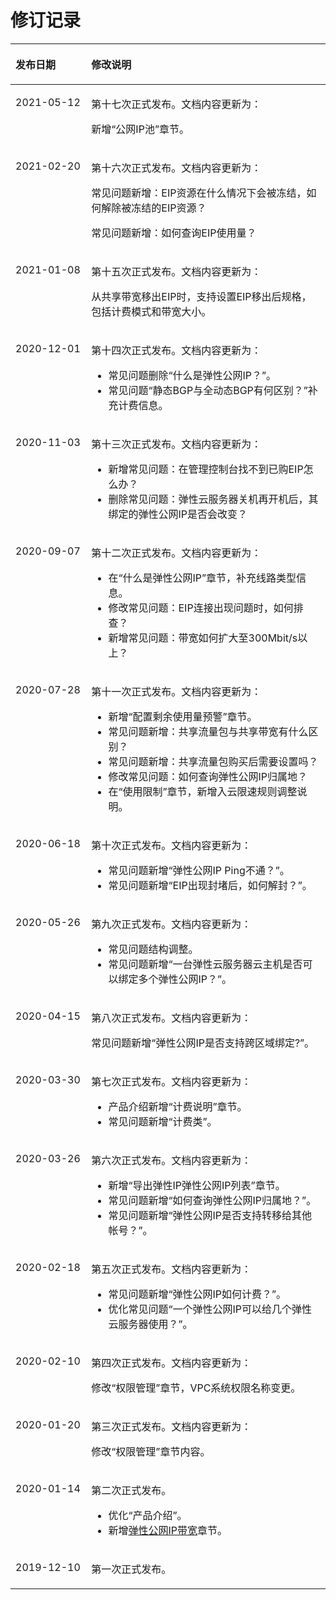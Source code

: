 # 修订记录<a name="eip_his_0001"></a>

<a name="table122874031718"></a>
<table><thead align="left"><tr id="row7287508178"><th class="cellrowborder" valign="top" width="24.07%" id="mcps1.1.3.1.1"><p id="p1428750181712"><a name="p1428750181712"></a><a name="p1428750181712"></a><strong id="b142871902175"><a name="b142871902175"></a><a name="b142871902175"></a>发布日期</strong></p>
</th>
<th class="cellrowborder" valign="top" width="75.92999999999999%" id="mcps1.1.3.1.2"><p id="p0287809174"><a name="p0287809174"></a><a name="p0287809174"></a><strong id="b12874019172"><a name="b12874019172"></a><a name="b12874019172"></a>修改说明</strong></p>
</th>
</tr>
</thead>
<tbody><tr id="row151291020112918"><td class="cellrowborder" valign="top" width="24.07%" headers="mcps1.1.3.1.1 "><p id="p9130920102912"><a name="p9130920102912"></a><a name="p9130920102912"></a>2021-05-12</p>
</td>
<td class="cellrowborder" valign="top" width="75.92999999999999%" headers="mcps1.1.3.1.2 "><p id="p14460143313296"><a name="p14460143313296"></a><a name="p14460143313296"></a>第十七次正式发布。文档内容更新为：</p>
<p id="p463011344298"><a name="p463011344298"></a><a name="p463011344298"></a>新增“公网IP池”章节。</p>
</td>
</tr>
<tr id="row1849310484012"><td class="cellrowborder" valign="top" width="24.07%" headers="mcps1.1.3.1.1 "><p id="p154621094019"><a name="p154621094019"></a><a name="p154621094019"></a>2021-02-20</p>
</td>
<td class="cellrowborder" valign="top" width="75.92999999999999%" headers="mcps1.1.3.1.2 "><p id="p254671019407"><a name="p254671019407"></a><a name="p254671019407"></a>第十六次正式发布。文档内容更新为：</p>
<p id="p55461710204010"><a name="p55461710204010"></a><a name="p55461710204010"></a>常见问题新增：EIP资源在什么情况下会被冻结，如何解除被冻结的EIP资源？</p>
<p id="p255745754019"><a name="p255745754019"></a><a name="p255745754019"></a>常见问题新增：如何查询EIP使用量？</p>
</td>
</tr>
<tr id="row16175540131512"><td class="cellrowborder" valign="top" width="24.07%" headers="mcps1.1.3.1.1 "><p id="p617674001513"><a name="p617674001513"></a><a name="p617674001513"></a>2021-01-08</p>
</td>
<td class="cellrowborder" valign="top" width="75.92999999999999%" headers="mcps1.1.3.1.2 "><p id="p31760409153"><a name="p31760409153"></a><a name="p31760409153"></a>第十五次正式发布。文档内容更新为：</p>
<p id="p19155732166"><a name="p19155732166"></a><a name="p19155732166"></a>从共享带宽移出EIP时，支持设置EIP移出后规格，包括计费模式和带宽大小。</p>
</td>
</tr>
<tr id="row101081910181312"><td class="cellrowborder" valign="top" width="24.07%" headers="mcps1.1.3.1.1 "><p id="p21081910111313"><a name="p21081910111313"></a><a name="p21081910111313"></a>2020-12-01</p>
</td>
<td class="cellrowborder" valign="top" width="75.92999999999999%" headers="mcps1.1.3.1.2 "><p id="p58615297134"><a name="p58615297134"></a><a name="p58615297134"></a>第十四次正式发布。文档内容更新为：</p>
<a name="ul1601104312139"></a><a name="ul1601104312139"></a><ul id="ul1601104312139"><li>常见问题删除“什么是弹性公网IP？”。</li><li>常见问题“静态BGP与全动态BGP有何区别？”补充计费信息。</li></ul>
</td>
</tr>
<tr id="row7783012151419"><td class="cellrowborder" valign="top" width="24.07%" headers="mcps1.1.3.1.1 "><p id="p1628233918134"><a name="p1628233918134"></a><a name="p1628233918134"></a>2020-11-03</p>
</td>
<td class="cellrowborder" valign="top" width="75.92999999999999%" headers="mcps1.1.3.1.2 "><p id="p92821139181311"><a name="p92821139181311"></a><a name="p92821139181311"></a>第十三次正式发布。文档内容更新为：</p>
<a name="ul728214399132"></a><a name="ul728214399132"></a><ul id="ul728214399132"><li>新增常见问题：在管理控制台找不到已购EIP怎么办？</li><li>删除常见问题：弹性云服务器关机再开机后，其绑定的<span id="text162822039191313"><a name="text162822039191313"></a><a name="text162822039191313"></a>弹性公网IP</span>是否会改变？</li></ul>
</td>
</tr>
<tr id="row1352118794"><td class="cellrowborder" valign="top" width="24.07%" headers="mcps1.1.3.1.1 "><p id="p18238142319916"><a name="p18238142319916"></a><a name="p18238142319916"></a>2020-09-07</p>
</td>
<td class="cellrowborder" valign="top" width="75.92999999999999%" headers="mcps1.1.3.1.2 "><p id="p75301813913"><a name="p75301813913"></a><a name="p75301813913"></a>第十二次正式发布。文档内容更新为：</p>
<a name="ul13858534182511"></a><a name="ul13858534182511"></a><ul id="ul13858534182511"><li>在“什么是弹性公网IP”章节，补充线路类型信息。</li><li>修改常见问题：EIP连接出现问题时，如何排查？</li><li>新增常见问题：带宽如何扩大至300Mbit/s以上？</li></ul>
</td>
</tr>
<tr id="row20160223205610"><td class="cellrowborder" valign="top" width="24.07%" headers="mcps1.1.3.1.1 "><p id="p1416172345616"><a name="p1416172345616"></a><a name="p1416172345616"></a>2020-07-28</p>
</td>
<td class="cellrowborder" valign="top" width="75.92999999999999%" headers="mcps1.1.3.1.2 "><p id="p558816372561"><a name="p558816372561"></a><a name="p558816372561"></a>第十一次正式发布。文档内容更新为：</p>
<a name="ul565152595718"></a><a name="ul565152595718"></a><ul id="ul565152595718"><li>新增“配置剩余使用量预警”章节。</li><li>常见问题新增：共享流量包与共享带宽有什么区别？</li><li>常见问题新增：共享流量包购买后需要设置吗？</li><li>修改常见问题：如何查询<span id="text1490131216588"><a name="text1490131216588"></a><a name="text1490131216588"></a></span><span id="text13286935111011"><a name="text13286935111011"></a><a name="text13286935111011"></a>弹性公网IP</span>归属地？</li><li>在“使用限制”章节，新增入云限速规则调整说明。</li></ul>
</td>
</tr>
<tr id="row252118710238"><td class="cellrowborder" valign="top" width="24.07%" headers="mcps1.1.3.1.1 "><p id="p10478141212238"><a name="p10478141212238"></a><a name="p10478141212238"></a>2020-06-18</p>
</td>
<td class="cellrowborder" valign="top" width="75.92999999999999%" headers="mcps1.1.3.1.2 "><p id="p3522127182311"><a name="p3522127182311"></a><a name="p3522127182311"></a>第十次正式发布。文档内容更新为：</p>
<a name="ul18756101312413"></a><a name="ul18756101312413"></a><ul id="ul18756101312413"><li>常见问题新增“弹性公网IP Ping不通？”。</li><li>常见问题新增“EIP出现封堵后，如何解封？”。</li></ul>
</td>
</tr>
<tr id="row18870425202917"><td class="cellrowborder" valign="top" width="24.07%" headers="mcps1.1.3.1.1 "><p id="p421422715290"><a name="p421422715290"></a><a name="p421422715290"></a>2020-05-26</p>
</td>
<td class="cellrowborder" valign="top" width="75.92999999999999%" headers="mcps1.1.3.1.2 "><p id="p132141627142916"><a name="p132141627142916"></a><a name="p132141627142916"></a>第九次正式发布。文档内容更新为：</p>
<a name="ul330021254013"></a><a name="ul330021254013"></a><ul id="ul330021254013"><li>常见问题结构调整。</li><li>常见问题新增“一台弹性云服务器云主机是否可以绑定多个<span id="text16723164093015"><a name="text16723164093015"></a><a name="text16723164093015"></a></span><span id="text137239404305"><a name="text137239404305"></a><a name="text137239404305"></a>弹性公网IP</span>？”。</li></ul>
</td>
</tr>
<tr id="row1584820192318"><td class="cellrowborder" valign="top" width="24.07%" headers="mcps1.1.3.1.1 "><p id="p159120972317"><a name="p159120972317"></a><a name="p159120972317"></a>2020-04-15</p>
</td>
<td class="cellrowborder" valign="top" width="75.92999999999999%" headers="mcps1.1.3.1.2 "><p id="p19848102238"><a name="p19848102238"></a><a name="p19848102238"></a>第八次正式发布。文档内容更新为：</p>
<p id="p12315530172315"><a name="p12315530172315"></a><a name="p12315530172315"></a>常见问题新增“<span id="text1151864632410"><a name="text1151864632410"></a><a name="text1151864632410"></a></span>弹性公网IP是否支持跨区域绑定?”。</p>
</td>
</tr>
<tr id="row11351556122918"><td class="cellrowborder" valign="top" width="24.07%" headers="mcps1.1.3.1.1 "><p id="p4351185642914"><a name="p4351185642914"></a><a name="p4351185642914"></a>2020-03-30</p>
</td>
<td class="cellrowborder" valign="top" width="75.92999999999999%" headers="mcps1.1.3.1.2 "><p id="p235115569295"><a name="p235115569295"></a><a name="p235115569295"></a>第七次正式发布。文档内容更新为：</p>
<a name="ul1812173816445"></a><a name="ul1812173816445"></a><ul id="ul1812173816445"><li>产品介绍新增“计费说明”章节。</li><li>常见问题新增“计费类”。</li></ul>
</td>
</tr>
<tr id="row267522534410"><td class="cellrowborder" valign="top" width="24.07%" headers="mcps1.1.3.1.1 "><p id="p1867542510446"><a name="p1867542510446"></a><a name="p1867542510446"></a>2020-03-26</p>
</td>
<td class="cellrowborder" valign="top" width="75.92999999999999%" headers="mcps1.1.3.1.2 "><p id="p15704134094414"><a name="p15704134094414"></a><a name="p15704134094414"></a>第六次正式发布。文档内容更新为：</p>
<a name="ul12354736659"></a><a name="ul12354736659"></a><ul id="ul12354736659"><li>新增“导出弹性IP弹性公网IP列表”章节。</li><li>常见问题新增“如何查询<span id="text1281719324319"><a name="text1281719324319"></a><a name="text1281719324319"></a></span>弹性公网IP归属地？”。</li><li>常见问题新增“<span id="text401729121011"><a name="text401729121011"></a><a name="text401729121011"></a></span>弹性公网IP是否支持转移给其他帐号？”。</li></ul>
</td>
</tr>
<tr id="row15450659854"><td class="cellrowborder" valign="top" width="24.07%" headers="mcps1.1.3.1.1 "><p id="p95948594212"><a name="p95948594212"></a><a name="p95948594212"></a>2020-02-18</p>
</td>
<td class="cellrowborder" valign="top" width="75.92999999999999%" headers="mcps1.1.3.1.2 "><p id="p1758212164419"><a name="p1758212164419"></a><a name="p1758212164419"></a>第五次正式发布。文档内容更新为：</p>
<a name="ul11551228844"></a><a name="ul11551228844"></a><ul id="ul11551228844"><li>常见问题新增“弹性公网IP如何计费？”。</li><li>优化常见问题“一个弹性公网IP可以给几个弹性云服务器使用？”。</li></ul>
</td>
</tr>
<tr id="row129413416573"><td class="cellrowborder" valign="top" width="24.07%" headers="mcps1.1.3.1.1 "><p id="p102941941105717"><a name="p102941941105717"></a><a name="p102941941105717"></a>2020-02-10</p>
</td>
<td class="cellrowborder" valign="top" width="75.92999999999999%" headers="mcps1.1.3.1.2 "><p id="p829444117579"><a name="p829444117579"></a><a name="p829444117579"></a>第四次正式发布。文档内容更新为：</p>
<p id="p20609155815718"><a name="p20609155815718"></a><a name="p20609155815718"></a>修改“权限管理”章节，VPC系统权限名称变更。</p>
</td>
</tr>
<tr id="row161281235161714"><td class="cellrowborder" valign="top" width="24.07%" headers="mcps1.1.3.1.1 "><p id="p17636195921412"><a name="p17636195921412"></a><a name="p17636195921412"></a>2020-01-20</p>
</td>
<td class="cellrowborder" valign="top" width="75.92999999999999%" headers="mcps1.1.3.1.2 "><p id="p0636165916143"><a name="p0636165916143"></a><a name="p0636165916143"></a>第三次正式发布。文档内容更新为：</p>
<p id="p138056536152"><a name="p138056536152"></a><a name="p138056536152"></a>修改“权限管理”章节内容。</p>
</td>
</tr>
<tr id="row113192517110"><td class="cellrowborder" valign="top" width="24.07%" headers="mcps1.1.3.1.1 "><p id="p15131182512114"><a name="p15131182512114"></a><a name="p15131182512114"></a>2020-01-14</p>
</td>
<td class="cellrowborder" valign="top" width="75.92999999999999%" headers="mcps1.1.3.1.2 "><p id="p9132825512"><a name="p9132825512"></a><a name="p9132825512"></a>第二次正式发布。</p>
<a name="ul118711549326"></a><a name="ul118711549326"></a><ul id="ul118711549326"><li>优化“产品介绍”。</li><li>新增<a href="弹性公网IP带宽.md">弹性公网IP带宽</a>章节。</li></ul>
</td>
</tr>
<tr id="row1628710016171"><td class="cellrowborder" valign="top" width="24.07%" headers="mcps1.1.3.1.1 "><p id="p182873011172"><a name="p182873011172"></a><a name="p182873011172"></a>2019-12-10</p>
</td>
<td class="cellrowborder" valign="top" width="75.92999999999999%" headers="mcps1.1.3.1.2 "><p id="p1028718011716"><a name="p1028718011716"></a><a name="p1028718011716"></a>第一次正式发布。</p>
</td>
</tr>
</tbody>
</table>

